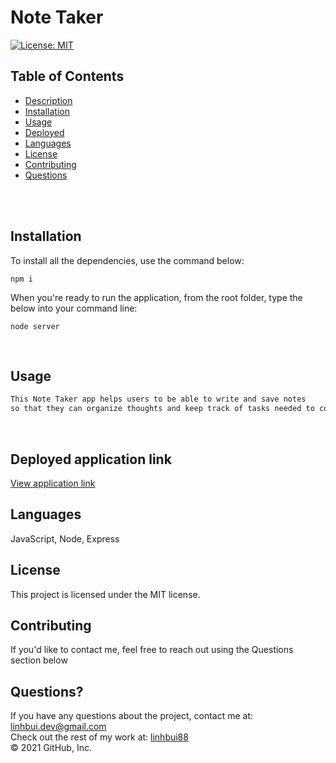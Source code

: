 # Note Taker <br />

[![License: MIT](https://img.shields.io/badge/License-MIT-yellow.svg)](https://opensource.org/licenses/MIT) <br />

## Table of Contents 

- [Description](#description)
- [Installation](#installation)
- [Usage](#usage)
- [Deployed](#deployedapplicationlink)
- [Languages](#languages)
- [License](#license)
- [Contributing](#contributing)
- [Questions](#questions)

<br />
<br />

## Installation
To install all the dependencies, use the command below:
```
npm i
```
When you're ready to run the application, from the root folder, type the below into your command line:
```
node server
```
<br />

## Usage

```md
This Note Taker app helps users to be able to write and save notes
so that they can organize thoughts and keep track of tasks needed to complete.

```
<br/>


## Deployed application link
[View application link](https://peaceful-stream-73445.herokuapp.com/)<br/>


## Languages

JavaScript, Node, Express<br />

## License

  This project is licensed under the MIT license. <br />
  
## Contributing

If you'd like to contact me, feel free to reach out using the Questions section below<br />

## Questions?

If you have any questions about the project, contact me at: 
linhbui.dev@gmail.com <br />
Check out the rest of my work at: 
[linhbui88](https://github.com/Linhbui88) <br />
© 2021 GitHub, Inc.